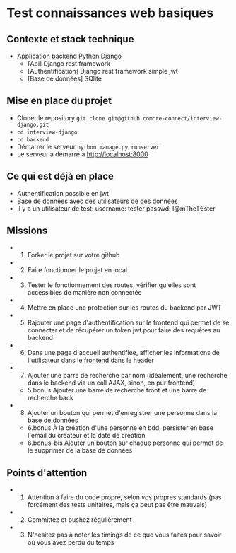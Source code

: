 # Test connaissances web basiques

## Contexte et stack technique

- Application backend Python Django
  - [Api] Django rest framework
  - [Authentification] Django rest framework simple jwt
  - [Base de données] SQlite

## Mise en place du projet

- Cloner le repository `git clone git@github.com:re-connect/interview-django.git`
- `cd interview-django`
- `cd backend`
- Démarrer le serveur `python manage.py runserver`
- Le serveur a démarré à [http://localhost:8000](http://localhost:8000)

## Ce qui est déjà en place

- Authentification possible en jwt
- Base de données avec des utilisateurs de des données
- Il y a un utilisateur de test: username: tester passwd: I@mTheT€ster

## Missions

- 1. Forker le projet sur votre github
- 2. Faire fonctionner le projet en local
- 3. Tester le fonctionnement des routes, vérifier qu'elles sont accessibles de manière non connectée
- 4. Mettre en place une protection sur les routes du backend par JWT
- 5. Rajouter une page d'authentification sur le frontend qui permet de se connecter et de récupérer un token jwt pour faire des requêtes au backend
- 6. Dans une page d'accueil authentifiée, afficher les informations de l'utilisateur dans le frontend dans le header
- 7. Ajouter une barre de recherche par nom (idéalement, une recherche dans le backend via un call AJAX, sinon, en pur frontend)
  - 5.bonus Ajouter une barre de recherche front et une barre de recherche back
- 8. Ajouter un bouton qui permet d'enregistrer une personne dans la base de données
  - 6.bonus À la création d'une personne en bdd, persister en base l'email du créateur et la date de création
  - 6.bonus-bis Ajouter un bouton sur chaque personne qui permet de le supprimer de la base de données
## Points d'attention

- 1. Attention à faire du code propre, selon vos propres standards (pas forcément des tests unitaires, mais ça peut pas être mauvais)
- 2. Committez et pushez régulièrement
- 3. N'hésitez pas à noter les timings de ce que vous faites pour savoir où vous avez perdu du temps
